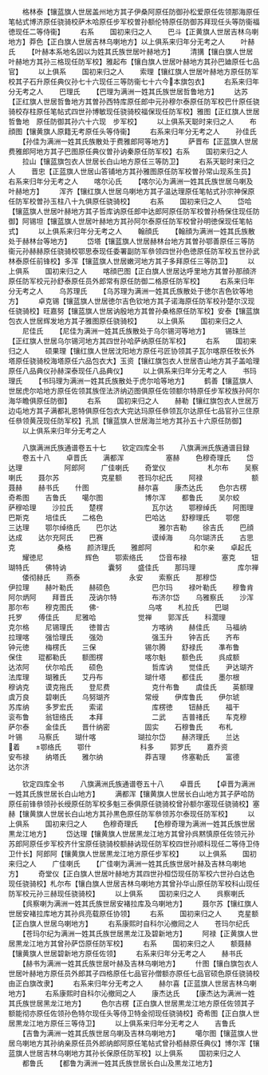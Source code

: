 <!-- { "loadSidebar": true } -->
　　格林泰【镶蓝旗人世居盖州地方其子伊桑阿原任防御孙松爱原任佐领那海原任笔帖式博济原任骁骑校萨木哈原任步军校曽孙额伦特原任防御苏拜现任头等防衞福徳现任二等侍衞】
　　右系
　　国初来归之人
　　巴斗【正黄旗人世居吉林乌喇地方】莽色【正白旗人世居吉林乌喇地方】以上俱系来归年分无考之人
　　叶赫氏
　　【叶赫本系地名因以为姓其氏族世居叶赫地方】
　　清搆【镶白旗人世居叶赫地方其孙三格现任防军校】雅起布【镶白旗人世居叶赫地方其孙巴廸原任七品官】
　　以上俱系
　　国初来归之人
　　索理【镶红旗人世居叶赫地方原任防军校其子石升原任典仪孙七十六现任三等防衞七十六今本旗包衣】
　　右系来归年分无考之人
　　巴理氏
　　【巴理为满洲一姓其氏族世居哲鲁地方】
　　达苏【正红旗人世居哲鲁地方其曽孙西特库原任郎中元孙穆尔泰原任防军校巴什原任骁骑校存柱原任笔帖式四世孙博敏现任骁骑校福保现任防军校】雅图【正红旗人世居哲鲁地　原任防御其孙六十六现　步军校】
　　以上俱系天聪时来归之人
　　布顔图【镶黄旗人原籍无考原任头等侍衞】
　　右系来归年分无考之人
　　孙佳氏
　　【孙佳为满洲一姓其氏族散处于费雅郎阿等地方】
　　萨晋布【正蓝旗人世居费雅郎阿地方其子巴图原任典仪曽孙讷秦原任防军校】右系
　　国初来归之人
　　拉山【镶蓝旗包衣人世居长白山地方原任三等防卫】
　　右系天聪时来归之人
　　晋忠【正蓝旗人世居山答铺地方其孙雅图原任防军校曽孙常山现系生员】右系来归年分无考之人
　　喀尔沁氏
　　【喀尔沁为满洲一姓其氏族世居乌喇及叶赫地方】
　　浑齐【镶红旗人世居乌喇地方其子温达理原任笔帖式孙宗神保原任防军校曽孙玉柱八十九俱原任骁骑校】
　　右系
　　国初来归之人
　　岱哈【镶蓝旗人世居叶赫地方其子哲库讷原任郎中达郎阿原任防军校曽孙杨保住现任防御】阿锡坦【镶蓝旗人世居叶赫地方其孙阿尔泰原任防军校曾孙明徳保现任笔帖式】
　　以上俱系来归年分无考之人
　　翰顔氏
　　【翰顔为满洲一姓其氏族散处于赫林台等地方】
　　岱塔【镶蓝旗人世居赫林台地方其曽孙鄂善原任三等防衞元孙赫赫原任骁骑校鄂思泰现任委署副防军叅领四世孙色徳原任防军校五世孙武林泰原任前锋校】多浑【镶蓝旗人世居嫩河地方其子多拜原任三等防卫】
　　以上俱系
　　国初来归之人
　　喀顔巴图【正白旗人世居达呼里地方其曽孙那顔济原任防军校元孙舒泰原任员外郎常有原任防御二格原任防军校】
　　右系来归年分无考之人
　　乌苏理氏
　　【乌苏理为满洲一姓其氏族散处于徳尔吉色钦等地方】
　　卓克锡【镶蓝旗人世居徳尔吉色钦地方其子诺海原任防军校孙楚尔汉现任骁骑校】旺嘉努【镶蓝旗人世居讷殷地方其曽孙桑格原任防军校】安泰【镶蓝旗包衣人世居辉发地方其子雅图原任骁骑校】
　　以上俱系
　　国初来归之人
　　尼佳氏
　　【尼佳为满洲一姓其氏族散处于乌尔锡河等地方】
　　锡珠兰【正红旗人世居乌尔锡河地方其四世孙哈萨纳原任防军校】
　　右系
　　国初来归之人
　　硕果理【镶红旗人世居沈阳地方原任弓匠协领其子瓦尔喀原任牧长外塔原任骁骑校海塔原任六品包衣大】玉资【镶红旗包衣人世居杏山地方其子盖哈理原任八品典仪孙赫深泰现任八品典仪】
　　以上俱系来归年分无考之人
　　书玛理氏
　　【书玛理为满洲一姓其氏族散处于虎尔哈等地方】
　　鹤善【镶蓝旗人世居虎尔哈地方原任佐领其族侄法济纳迈图俱原任佐领额尔特原任步军校族孙阿尔海华瞻俱原任防御】
　　右系
　　国初来归之人
　　赫勒【镶红旗包衣人世居万边屯地方其子满都礼恩特俱原任包衣大完达玛原任叅领瓦尔达原任七品官孙三住原任叅领黄茂现任防军校】孔凯【镶蓝旗人世居海兰地方其孙五十六原任防御】
　　以上俱系来归年分无考之人


　　八旗满洲氏族通谱卷五十七
　　钦定四库全书
　　八旗满洲氏族通谱目録
　　卷五十八
　　卓晋氏
　　满都浑　　　　　　塞赫
　　色穆奇理氏
　　岱达理　　　　　　阿郎阿
　　广佳喇氏
　　奇堂仪　　　　　　札尔布
　　吴察喇氏
　　聂尔苏　　　　　　克星额
　　苍玛尔纪氏
　　阿禄　　　　　　　额聂赫
　　赫书氏
　　什图　　　　　　　赫尔喜
　　康杰达氏
　　色尔古楞　　　　　奇希图
　　吉鲁氏
　　噶尔图　　　　　　博尔浑
　　都鲁氏
　　吴尔蛟　　　　　　萨穆哈理
　　沙拉氏
　　楚楞　　　　　　　瓦尔达
　　鄂穆绰氏
　　阿图理　　　　　　巴斯克
　　培佳氏
　　二格色　　　　　　巴哈达
　　舒穆理氏
　　鄂偲　　　　　　　三达理
　　鄂尔绰络氏
　　巴尔达　　　　　　雅尔吉勒
　　徐吉氏
　　巴顔　　　　　　　达成
　　达尔充阿氏
　　巴赛　　　　　　　谟绰海
　　乌尔瑚济氏
　　古思克　　　　　　桑格
　　颜济理氏
　　雅郎阿　　　　　　和尔亲
　　卓起氏
　　耀徳尼　　　　　　辉色
　　鄂索络氏
　　岱音布禄　　　　　塞克
　　钮瑚特氏
　　佛特讷　　　　　　囊努
　　盛佳氏
　　那玛理　　　　　　库尔禅
　　倭彻赫氏
　　燕泰　　　　　　　永安
　　索察氏
　　那穆岱　　　　　　伊拉理
　　赫叶勒氏
　　赫硕色　　　　　　巴尔玛
　　禄叶勒氏
　　穆鲁肯　　　　　　阿尔炳阿
　　拜晋氏
　　茂讷尔特　　　　　布济尔岱
　　乌雅察氏
　　沙浑　　　　　　　那尔布
　　穆克图氏
　　佛　　　　　　　乌喀
　　札拉氏
　　巴瑚　　　　　　　托罗
　　傅佳氏
　　尼雅哈　　　　　　觉禅
　　郭浑氏
　　科濶理　　　　　　克尔格
　　尼锡理氏
　　徳普古　　　　　　方喀纳
　　赫佳氏
　　马福纳　　　　　　拉理喀
　　强恰理氏
　　强効　　　　　　　强玉升
　　钟吉氏
　　齐布　　　　　　　钟元徳
　　梅楞氏
　　三保　　　　　　　锡尔腾
　　舒禄氏
　　凖布鲁　　　　　　保住
　　琨都勒氏
　　额图楞　　　　　　喀尔魁
　　额色氏
　　呉成额　　　　　　达浓阿
　　伏尔哈氏
　　硕色　　　　　　　哲库讷
　　觉佳氏
　　尹达瑚齐　　　　　法库理
　　瑚雅氏
　　艾丹布　　　　　　瑚什塔
　　都佳氏
　　墨尔根　　　　　　穆讷克
　　谟克拖氏
　　登尼费　　　　　　克什布鲁
　　虞佳氏
　　英额理　　　　　　虞万良
　　碧喇氏
　　乌努瑚齐　　　　　常绶
　　伊库鲁氏
　　伊尔琥　　　　　　苏库纳
　　多罗宏氏
　　索诺　　　　　　　库楞徳
　　钮赫氏
　　福干　　　　　　　衮布鲁
　　翁钮络氏
　　本拜　　　　　　　二武
　　吉普禇氏
　　车克穆　　　　　　萨尔泰
　　金佳氏
　　晋什纳密　　　　　固实
　　石穆鲁氏
　　布札　　　　　　　叶锡
　　马察氏
　　瑚什喀　　　　　　瑚拉尔岱
　　赫济理氏
　　兰达　　　　　　　着
　　鄂络氏
　　鄂什　　　　　　　科多
　　郭罗氏
　　嘉乔资　　　　　　安布禄
　　纳塔氏
　　雅尔纳　　　　　　莽吉理
　　佟塞勒氏
　　富德　　　　　　　达尔济





　　钦定四库全书
　　八旗满洲氏族通谱卷五十八
　　卓晋氏
　　【卓晋为满洲一姓其氏族世居长白山地方】
　　满都浑【镶黄旗人世居长白山地方其子萨哈防原任前锋叅领孙长绶原任防军校多魁三泰俱原任骁骑校曾孙额尔塞现任骁骑校】塞赫【镶黄旗人世居长白山地方其孙黒色原任防军叅领苏尔泰现任防军校】
　　以上俱系
　　国初来归之人
　　色穆奇理氏
　　【色穆奇理为满洲一姓其氏族世居黒龙江地方】
　　岱达理【镶黄旗人世居黑龙江地方其曾孙呉黙慎原任佐领元孙苏郎阿原任步军校齐什宝原任骁骑校额赫讷现任防军校四世孙顺科现任二等侍卫侍卫什长】阿郎阿【镶黄旗人世居黒龙江地方原任步军校】
　　以上俱系
　　国初来归之人
　　广佳喇氏
　　【广佳喇为满洲一姓其氏族世居叶赫及吉林乌喇地方】
　　奇堂仪【正白旗人世居叶赫地方其四世孙桓岱现任防军校六世孙白达色现任骁骑校】札尔布【镶白旗人世居吉林乌喇地方其曾孙华山原任防军校科山现任防军校元孙三赫现任骁骑校】
　　以上俱系
　　国初来归之人
　　呉察喇氏
　　【呉察喇为满洲一姓其氏族世居安褚拉库及乌喇地方】
　　聂尔苏【镶红旗人世居安褚拉库地方其孙呉亮载原任协领】
　　右系
　　国初来归之人
　　克星额【正白旗人世居乌喇地方】
　　右系康熙时自科尔沁撤囘之人
　　苍玛尔纪氏
　　【苍玛尔纪为满洲一姓其氏族世居黒龙江及碧新地方】
　　阿禄【正黄旗人世居黒龙江地方其曾孙萨岱原任防军校】
　　右系
　　国初来归之人
　　额聂赫【镶黄旗人世居碧新地方原任佐领】
　　右系来归年分无考之人
　　赫书氏
　　【赫书为满洲一姓其氏族世居叶赫及吉林乌喇地方】
　　什图【镶白旗包衣人世居叶赫地方原任员外郎其子四格原任七品官孙僧额亦原任七品官硕色原任骁骑校由正白旗改隶】
　　右系来归年分无考之人
　　赫尔喜【正蓝旗人世居吉林乌喇地方】
　　右系康熙时自科尔沁撤囘之人
　　康杰达氏
　　【康杰达为满洲一姓其氏族世居黑龙江地方】
　　色尔古楞【正白旗人世居黒龙江地方原任佐领其子额能彻亦原任佐领孙色特尔现任头等侍卫特金彻现任骁骑校】奇希图【正白旗人世居黒龙江地方原任三等侍卫】
　　以上俱系来归年分无考之人
　　吉鲁氏
　　【吉鲁为满洲一姓其氏族世居乌喇及吉林乌喇地方】
　　噶尔图【镶蓝旗人世居乌喇地方其孙纳亲原任员外郎纳郎阿原任笔帖式曾孙栢赫原任典仪】博尔浑【镶蓝旗人世居吉林乌喇地方其孙长保原任防军校】以上俱系
　　国初来归之人
　　都鲁氏
　　【都鲁为满洲一姓其氏族世居长白山及黒龙江地方】
